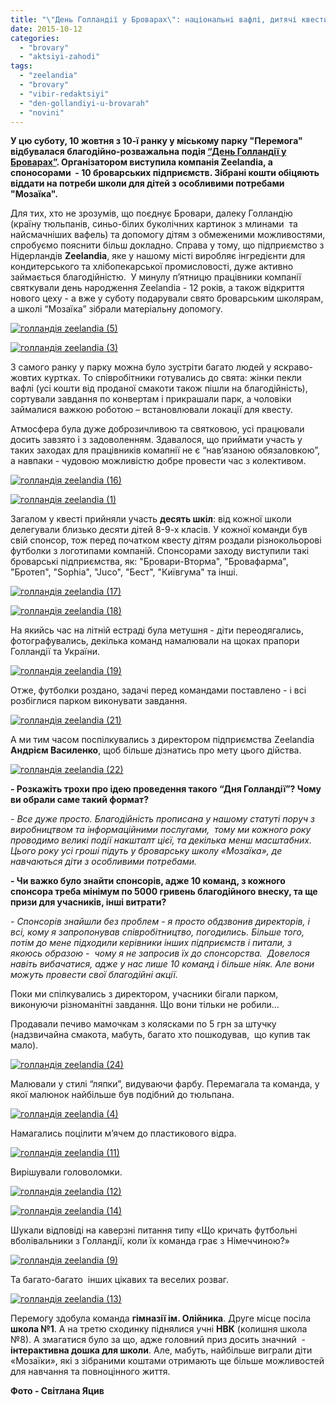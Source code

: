 ```yaml
---
title: "\"День Голландії у Броварах\": національні вафлі, дитячі квести та благодійність - ФОТО"
date: 2015-10-12
categories: 
  - "brovary"
  - "aktsiyi-zahodi"
tags: 
  - "zeelandia"
  - "brovary"
  - "vibir-redaktsiyi"
  - "den-gollandiyi-u-brovarah"
  - "novini"
---
```


**У цю суботу, 10 жовтня з 10-ї ранку у міському парку "Перемога" відбувалася благодійно-розважальна подія [“День Голландії у Броварах”](https://mpz.brovary.org/anons-10-zhovtnya-den-golandiyi-u-brovarah/). Організатором виступила компанія Zeelandia, а споносорами  - 10 броварських підприємств. Зібрані кошти обіцяють віддати на потреби школи для дітей з особливими потребами "Мозаїка".**

Для тих, хто не зрозумів, що поєднує Бровари, далеку Голландію (країну тюльпанів, синьо-білих буколічних картинок з млинами  та найсмачніших вафель) та допомогу дітям з обмеженими можливостями, спробуємо пояснити більш докладно. Справа у тому, що підприємство з Нідерландів **Zeelandia**, яке у нашому місті виробляє інгредієнти для кондитерського та хлібопекарської промисловості, дуже активно займається благодійністю.  У минулу п’ятницю працівники компанії святкували день народження Zeelandia - 12 років, а також відкриття нового цеху - а вже у суботу подарували свято броварським школярам, а школі “Мозаїка” зібрали матеріальну допомогу.

[![голландія zeelandia (5)](https://mpz.brovary.org/wp-content/uploads/2015/10/gollandiya-zeelandia-5.jpg)](https://mpz.brovary.org/wp-content/uploads/2015/10/gollandiya-zeelandia-5.jpg)

[![голландія zeelandia (3)](https://mpz.brovary.org/wp-content/uploads/2015/10/gollandiya-zeelandia-3.jpg)](https://mpz.brovary.org/wp-content/uploads/2015/10/gollandiya-zeelandia-3.jpg)

З самого ранку у парку можна було зустріти багато людей у яскраво-жовтих куртках. То співробітники готувались до свята: жінки пекли вафлі (усі кошти від проданої смакоти також пішли на благодійність), сортували завдання по конвертам і прикрашали парк, а чоловіки займалися важкою роботою – встановлювали локації для квесту.

Атмосфера була дуже доброзичливою та святковою, усі працювали досить завзято і з задоволенням. Здавалося, що приймати участь у таких заходах для працівників комапнії не є “нав’язаною обязаловкою”, а навпаки - чудовою можливістю добре провести час з колективом.

[![голландія zeelandia (16)](https://mpz.brovary.org/wp-content/uploads/2015/10/gollandiya-zeelandia-16.jpg)](https://mpz.brovary.org/wp-content/uploads/2015/10/gollandiya-zeelandia-16.jpg)

[![голландія zeelandia (1)](https://mpz.brovary.org/wp-content/uploads/2015/10/gollandiya-zeelandia-1.jpg)](https://mpz.brovary.org/wp-content/uploads/2015/10/gollandiya-zeelandia-1.jpg)

Загалом у квесті прийняли участь **десять шкіл**: від кожної школи делегували близько десяти дітей 8-9-х класів. У кожної команди був свій спонсор, тож перед початком квесту дітям роздали різнокольорові футболки з логотипами компаній. Спонсорами заходу виступили такі броварські підприємства, як: "Бровари-Вторма", "Бровафарма", "Бротеп", "Sophia", "Juco", "Бест", "Київгума" та інші.

[![голландія zeelandia (17)](https://mpz.brovary.org/wp-content/uploads/2015/10/gollandiya-zeelandia-17.jpg)](https://mpz.brovary.org/wp-content/uploads/2015/10/gollandiya-zeelandia-17.jpg)

[![голландія zeelandia (18)](https://mpz.brovary.org/wp-content/uploads/2015/10/gollandiya-zeelandia-18.jpg)](https://mpz.brovary.org/wp-content/uploads/2015/10/gollandiya-zeelandia-18.jpg)

На якийсь час на літній естраді була метушня - діти переодягались, фотографувались, декілька команд намалювали на щоках прапори Голландії та України.

[![голландія zeelandia (19)](https://mpz.brovary.org/wp-content/uploads/2015/10/gollandiya-zeelandia-19.jpg)](https://mpz.brovary.org/wp-content/uploads/2015/10/gollandiya-zeelandia-19.jpg)

Отже, футболки роздано, задачі перед командами поставлено - і всі розбіглися парком виконувати завдання.

[![голландія zeelandia (21)](https://mpz.brovary.org/wp-content/uploads/2015/10/gollandiya-zeelandia-21.jpg)](https://mpz.brovary.org/wp-content/uploads/2015/10/gollandiya-zeelandia-21.jpg)

А ми тим часом поспілкувались з директором підприємства Zeelandia **Андрієм Василенко**, щоб більше дізнатись про мету цього дійства.

[![голландія zeelandia (22)](https://mpz.brovary.org/wp-content/uploads/2015/10/gollandiya-zeelandia-22.jpg)](https://mpz.brovary.org/wp-content/uploads/2015/10/gollandiya-zeelandia-22.jpg)

**\- Розкажіть трохи про ідею проведення такого “Дня Голландії”? Чому ви обрали саме такий формат?**

_\- Все дуже просто. Благодійність прописана у нашому статуті поруч з виробництвом та інформаційними послугами,  тому ми кожного року проводимо великі події накшталт цієї, та декілька менш масштабних. Цього року усі гроші підуть у броварську школу «Мозаїка», де навчаються діти з особливими потребами._

**\- Чи важко було знайти спонсорів, адже 10 команд, з кожного спонсора треба мінімум по 5000 гривень благодійного внеску, та ще призи для учасників, інші витрати?**

_\- Спонсорів знайшли без проблем - я просто обдзвонив директорів, і всі, кому я запропонував співробітництво, погодились. Більше того, потім до мене підходили керівники інших підприємств і питали, з якоюсь образою -  чому я не запросив їх до спонсорства.  Довелося навіть вибачатися, адже у нас лише 10 команд і більше ніяк. Але вони можуть провести свої благодійні акції._

Поки ми спілкувались з директором, учасники бігали парком, виконуючи різноманітні завдання. Що вони тільки не робили...

Продавали печиво мамочкам з колясками по 5 грн за штучку (надзвичайна смакота, мабуть, багато хто пошкодував,  що купив так мало).

[![голландія zeelandia (24)](https://mpz.brovary.org/wp-content/uploads/2015/10/gollandiya-zeelandia-24.jpg)](https://mpz.brovary.org/wp-content/uploads/2015/10/gollandiya-zeelandia-24.jpg)

Малювали у стилі “ляпки”, видуваючи фарбу. Перемагала та команда, у якої малюнок найбільше був подібний до тюльпана.

[![голландія zeelandia (4)](https://mpz.brovary.org/wp-content/uploads/2015/10/gollandiya-zeelandia-4.jpg)](https://mpz.brovary.org/wp-content/uploads/2015/10/gollandiya-zeelandia-4.jpg)

Намагались поцілити м’ячем до пластикового відра.

[![голландія zeelandia (11)](https://mpz.brovary.org/wp-content/uploads/2015/10/gollandiya-zeelandia-11.jpg)](https://mpz.brovary.org/wp-content/uploads/2015/10/gollandiya-zeelandia-11.jpg)

Вирішували головоломки.

[![голландія zeelandia (12)](https://mpz.brovary.org/wp-content/uploads/2015/10/gollandiya-zeelandia-12.jpg)](https://mpz.brovary.org/wp-content/uploads/2015/10/gollandiya-zeelandia-12.jpg)

[![голландія zeelandia (14)](https://mpz.brovary.org/wp-content/uploads/2015/10/gollandiya-zeelandia-14.jpg)](https://mpz.brovary.org/wp-content/uploads/2015/10/gollandiya-zeelandia-14.jpg)

Шукали відповіді на каверзні питання типу «Що кричать футбольні вболівальники з Голландії, коли їх команда грає з Німеччиною?»

[![голландія zeelandia (9)](https://mpz.brovary.org/wp-content/uploads/2015/10/gollandiya-zeelandia-9.jpg)](https://mpz.brovary.org/wp-content/uploads/2015/10/gollandiya-zeelandia-9.jpg)

Та багато-багато  інших цікавих та веселих розваг.

[![голландія zeelandia (13)](https://mpz.brovary.org/wp-content/uploads/2015/10/gollandiya-zeelandia-13.jpg)](https://mpz.brovary.org/wp-content/uploads/2015/10/gollandiya-zeelandia-13.jpg)

Перемогу здобула команда **гімназії ім. Олійника**. Друге місце посіла **школа №1**. А на третю сходинку піднялися учні **НВК** (колишня школа №8). А змагатися було за що, адже головний приз досить значний  - **інтерактивна дошка для школи**. Але, мабуть, найбільше виграли діти «Мозаїки», які з зібраними коштами отримають ще більше можливостей для навчання та повноцінного життя.

**Фото - Світлана Яцив**
